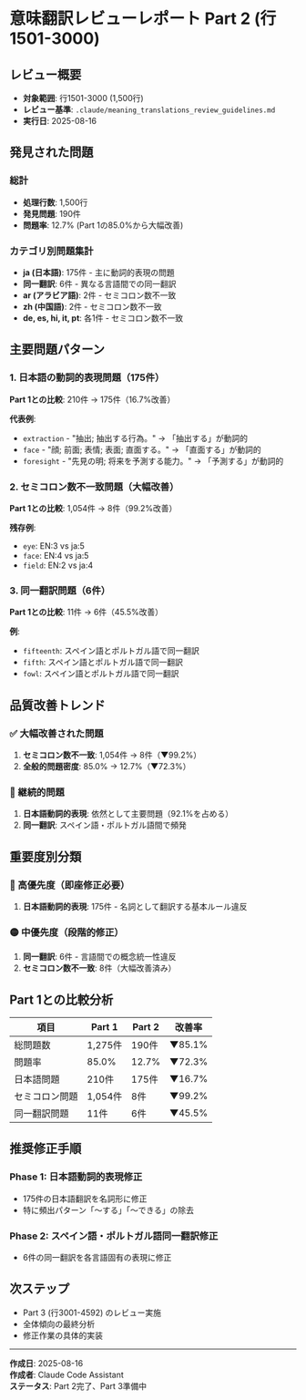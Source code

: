 # 意味翻訳レビューレポート Part 2 (行1501-3000)

## レビュー概要
- **対象範囲**: 行1501-3000 (1,500行)
- **レビュー基準**: `.claude/meaning_translations_review_guidelines.md`
- **実行日**: 2025-08-16

## 発見された問題

### 総計
- **処理行数**: 1,500行
- **発見問題**: 190件
- **問題率**: 12.7% (Part 1の85.0%から大幅改善)

### カテゴリ別問題集計
- **ja (日本語)**: 175件 - 主に動詞的表現の問題
- **同一翻訳**: 6件 - 異なる言語間での同一翻訳
- **ar (アラビア語)**: 2件 - セミコロン数不一致
- **zh (中国語)**: 2件 - セミコロン数不一致
- **de, es, hi, it, pt**: 各1件 - セミコロン数不一致

## 主要問題パターン

### 1. 日本語の動詞的表現問題（175件）
**Part 1との比較**: 210件 → 175件（16.7%改善）

**代表例**:
- `extraction` - "抽出; 抽出する行為。" → 「抽出する」が動詞的
- `face` - "顔; 前面; 表情; 表面; 直面する。" → 「直面する」が動詞的
- `foresight` - "先見の明; 将来を予測する能力。" → 「予測する」が動詞的

### 2. セミコロン数不一致問題（大幅改善）
**Part 1との比較**: 1,054件 → 8件（99.2%改善）

**残存例**:
- `eye`: EN:3 vs ja:5
- `face`: EN:4 vs ja:5  
- `field`: EN:2 vs ja:4

### 3. 同一翻訳問題（6件）
**Part 1との比較**: 11件 → 6件（45.5%改善）

**例**:
- `fifteenth`: スペイン語とポルトガル語で同一翻訳
- `fifth`: スペイン語とポルトガル語で同一翻訳
- `fowl`: スペイン語とポルトガル語で同一翻訳

## 品質改善トレンド

### ✅ 大幅改善された問題
1. **セミコロン数不一致**: 1,054件 → 8件（▼99.2%）
2. **全般的問題密度**: 85.0% → 12.7%（▼72.3%）

### 🔄 継続的問題  
1. **日本語動詞的表現**: 依然として主要問題（92.1%を占める）
2. **同一翻訳**: スペイン語・ポルトガル語間で頻発

## 重要度別分類

### 🔴 高優先度（即座修正必要）
1. **日本語動詞的表現**: 175件 - 名詞として翻訳する基本ルール違反

### 🟡 中優先度（段階的修正）
1. **同一翻訳**: 6件 - 言語間での概念統一性違反
2. **セミコロン数不一致**: 8件（大幅改善済み）

## Part 1との比較分析

| 項目 | Part 1 | Part 2 | 改善率 |
|------|--------|--------|--------|
| 総問題数 | 1,275件 | 190件 | ▼85.1% |
| 問題率 | 85.0% | 12.7% | ▼72.3% |
| 日本語問題 | 210件 | 175件 | ▼16.7% |
| セミコロン問題 | 1,054件 | 8件 | ▼99.2% |
| 同一翻訳問題 | 11件 | 6件 | ▼45.5% |

## 推奨修正手順

### Phase 1: 日本語動詞的表現修正
- 175件の日本語翻訳を名詞形に修正
- 特に頻出パターン「〜する」「〜できる」の除去

### Phase 2: スペイン語・ポルトガル語同一翻訳修正
- 6件の同一翻訳を各言語固有の表現に修正

## 次ステップ
- Part 3 (行3001-4592) のレビュー実施
- 全体傾向の最終分析
- 修正作業の具体的実装

---

**作成日**: 2025-08-16  
**作成者**: Claude Code Assistant  
**ステータス**: Part 2完了、Part 3準備中